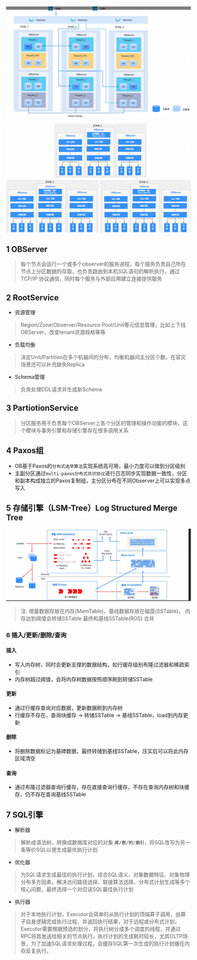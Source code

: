 ![](img/架构.png)

![](img/可用区.png)

## 1 OBServer

> 每个节点会运行一个或多个observer的服务进程，每个服务负责自己所在节点上分区数据的存取，也负责路由到本机SQL语句的解析执行，通过TCP/IP 协议通信，同时每个服务与外部应用建立连接提供服务

## 2 RootService

- 资源管理

> Region/Zone/Observer/Resource Pool/Unit等元信息管理，比如上下线OBServer，改变tenant资源规格等等

- 负载均衡

> 决定Unit/Partition在多个机器间的分布，均衡机器间主分区个数，在容灾场景还可以补充缺失Replica

- Schema管理

> 负责处理DDL请求并生成新Schema

## 3 PartiotionService

> 分区服务用于负责每个OBServer上各个分区的管理和操作功能的模块，这个模块与事务引擎和存储引擎存在很多调用关系

## 4 Paxos组

- OB基于Paxos的`分布式选举算法`实现系统高可用，最小力度可以做到分区级别
- 主副分区通过`multi-paxos分布式共识协议`进行日志同步实现数据一致性，分区和副本构成独立的Paxos复制组，主分区分布在不同Observer上可以实现多点写入

## 5 存储引擎（LSM-Tree）Log Structured Merge Tree

![](img/engine.png)

> 注: 增量数据存放在内存(MemTable)，基线数据存放在磁盘(SSTable)。
内存达到阈值会转储SSTable
最终和基线SSTable(ROS) 合并

### 6 插入/更新/删除/查询

#### 插入

- 写入内存树，同时会更新支撑的数据结构，如行缓存级别布隆过滤器和稀疏索引
- 内存树超过阈值，会将内存树数据按照顺序刷到转储SSTable

#### 更新

- 通过行缓存查询对应数据，更新数据刷到内存树
- 行缓存不存在，查询块缓存 -> 转储SSTable -> 基线SSTable，load到内存更新

#### 删除

- 将删除数据标记为墓碑数据，最终转储到基线SSTable，压实后可以将此内存区域清空

#### 查询

- 通过布隆过滤器查询行缓存，存在直接查询行缓存，不存在查询内存树和块缓存，仍不存在查询基线SSTable

## 7 SQL引擎

- 解析器

> 解析成语法树，转换成数据库对应的对象 **`库/表/列/索引`**，将SQL改写为另一条等价SQL以便生成最优执行计划

- 优化器

> 为SQL请求生成最佳的执行计划，综合SQL语义、对象数据特征、对象物理分布多方因素，解决访问路径选择、联接算法选择、分布式计划生成等多个核心问题，最终选择一个对应该SQL最佳执行计划

- 执行器

> 对于本地执行计划，Executor会简单的从执行计划的顶端算子调用，由算子自身逻辑完成执行过程，并返回执行结果，对于远程或分布式计划，Executor需要根据预选的划分，将执行树分成多个调度的线程，并通过RPC将其发送给相关的节点执行。执行计划的生成耗时较长，尤其OLTP场景，为了加速SQL请求处理过程，会缓存SQL第一次生成的执行计划缓在内存反复执行。
